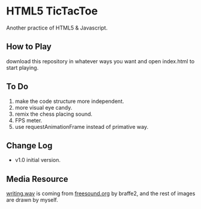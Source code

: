 # HTML5 TicTacToe
Another practice of HTML5 & Javascript.

## How to Play
download this repository in whatever ways you want and open index.html to start playing.

## To Do
1. make the code structure more independent.
2. more visual eye candy.
3. remix the chess placing sound.
4. FPS meter.
5. use requestAnimationFrame instead of primative way.

## Change Log
* v1.0 initial version.

## Media Resource
[writing.wav](https://github.com/zushenyan/HTML5-TicTacToe/blob/master/resource/writing.wav) is coming from [freesound.org](http://www.freesound.org/people/braffe2/sounds/83746/) by braffe2, and the rest of images are drawn by myself.
